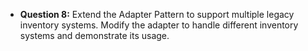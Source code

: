 - **Question 8:** Extend the Adapter Pattern to support multiple legacy inventory systems. Modify the adapter to handle different inventory systems and demonstrate its usage.
